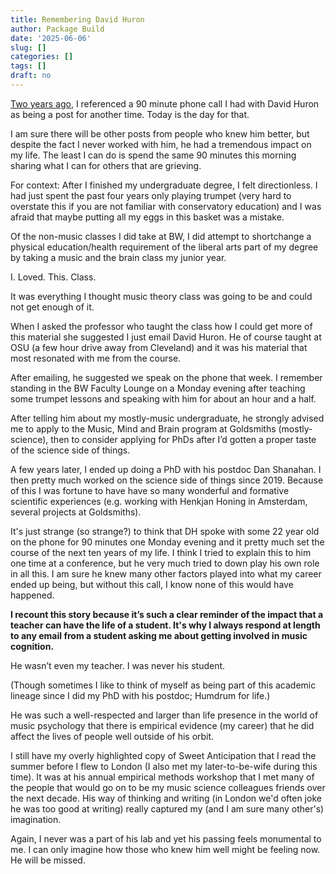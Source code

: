 ```yaml
---
title: Remembering David Huron
author: Package Build
date: '2025-06-06'
slug: []
categories: []
tags: []
draft: no
---
```


[Two years ago](https://davidjohnbaker.rbind.io/posts/2023-05-21-a-decade-of-music-and-science/), I referenced a 90 minute phone call I had with David Huron as being a post for another time. Today is the day for that. 

I am sure there will be other posts from people who knew him better, but despite the fact I never worked with him, he had a tremendous impact on my life. 
The least I can do is spend the same 90 minutes this morning sharing what I can for others that are grieving. 

For context: After I finished my undergraduate degree, I felt directionless. 
I had just spent the past four years only playing trumpet (very hard to overstate this if you are not familiar with conservatory education) and I was afraid that maybe putting all my eggs in this basket was a mistake. 

Of the non-music classes I did take at BW, I did attempt to shortchange a physical education/health requirement of the liberal arts part of my degree by taking a music and the brain class my junior year. 

I. Loved. This. Class. 

It was everything I thought music theory class was going to be and could not get enough of it. 

When I asked the professor who taught the class how I could get more of this material she suggested I just email David Huron.
He of course taught at OSU (a few hour drive away from Cleveland) and it was his material that most resonated with me from the course. 

After emailing, he suggested we speak on the phone that week. 
I remember standing in the BW Faculty Lounge on a Monday evening after teaching some trumpet lessons and speaking with him for about an hour and a half. 

After telling him about my mostly-music undergraduate, he strongly advised me to apply to the Music, Mind and Brain program at Goldsmiths (mostly-science), then to consider applying for PhDs after I’d gotten a proper taste of the science side of things.

A few  years later, I ended up doing a PhD with his postdoc Dan Shanahan. 
I then pretty much worked on the science side of things since 2019.
Because of this I was fortune to have have so many wonderful and formative scientific experiences (e.g. working with Henkjan Honing in Amsterdam, several projects at Goldsmiths).

It's just strange (so strange?) to think that DH spoke with some 22 year old on the phone for 90 minutes one Monday evening and it pretty much set the course of the next ten years of my life.
I think I tried to explain this to him one time at a conference, but he very much tried to down play his own role in all this.
I am sure he knew many other factors played into what my career ended up being, but without this call, I know none of this would have happened.

**I recount this story because it’s such a clear reminder of the impact that a teacher can have the life of a student. It's why I always respond at length to any email from a student asking me about getting involved in music cognition.**

He wasn’t even my teacher. I was never his student. 

(Though sometimes I like to think of myself as being part of this academic lineage since I did my PhD with his postdoc; Humdrum for life.) 

He was such a well-respected and larger than life presence in the world of music psychology that there is empirical evidence (my career) that he did affect the lives of people well outside of his orbit.

I still have my overly highlighted copy of Sweet Anticipation that I read the summer before I flew to London (I also met my later-to-be-wife during this time). 
It was at his annual empirical methods workshop that I met many of the people that would go on to be my music science colleagues friends over the next decade.
His way of thinking and writing (in London we'd often joke he was too good at writing) really captured my (and I am sure many other's) imagination.

Again, I never was a part of his lab and yet his passing feels monumental to me.
I can only imagine how those who knew him well might be feeling now.
He will be missed.

